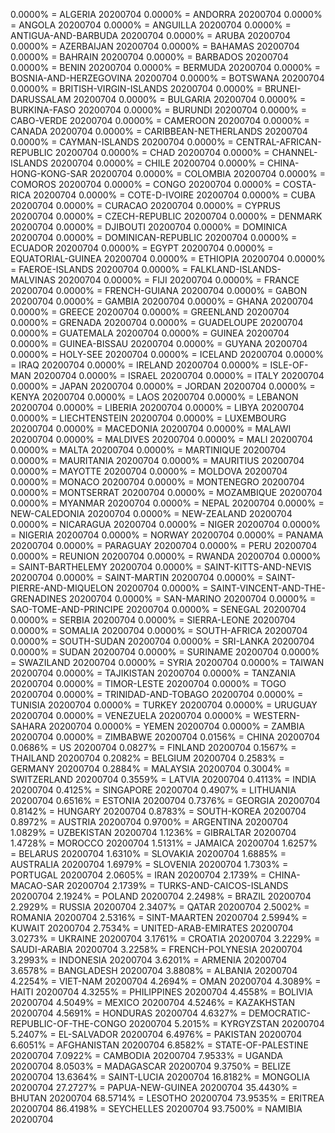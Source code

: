 0.0000% = ALGERIA 20200704 
0.0000% = ANDORRA 20200704 
0.0000% = ANGOLA 20200704 
0.0000% = ANGUILLA 20200704 
0.0000% = ANTIGUA-AND-BARBUDA 20200704 
0.0000% = ARUBA 20200704 
0.0000% = AZERBAIJAN 20200704 
0.0000% = BAHAMAS 20200704 
0.0000% = BAHRAIN 20200704 
0.0000% = BARBADOS 20200704 
0.0000% = BENIN 20200704 
0.0000% = BERMUDA 20200704 
0.0000% = BOSNIA-AND-HERZEGOVINA 20200704 
0.0000% = BOTSWANA 20200704 
0.0000% = BRITISH-VIRGIN-ISLANDS 20200704 
0.0000% = BRUNEI-DARUSSALAM 20200704 
0.0000% = BULGARIA 20200704 
0.0000% = BURKINA-FASO 20200704 
0.0000% = BURUNDI 20200704 
0.0000% = CABO-VERDE 20200704 
0.0000% = CAMEROON 20200704 
0.0000% = CANADA 20200704 
0.0000% = CARIBBEAN-NETHERLANDS 20200704 
0.0000% = CAYMAN-ISLANDS 20200704 
0.0000% = CENTRAL-AFRICAN-REPUBLIC 20200704 
0.0000% = CHAD 20200704 
0.0000% = CHANNEL-ISLANDS 20200704 
0.0000% = CHILE 20200704 
0.0000% = CHINA-HONG-KONG-SAR 20200704 
0.0000% = COLOMBIA 20200704 
0.0000% = COMOROS 20200704 
0.0000% = CONGO 20200704 
0.0000% = COSTA-RICA 20200704 
0.0000% = COTE-D-IVOIRE 20200704 
0.0000% = CUBA 20200704 
0.0000% = CURACAO 20200704 
0.0000% = CYPRUS 20200704 
0.0000% = CZECH-REPUBLIC 20200704 
0.0000% = DENMARK 20200704 
0.0000% = DJIBOUTI 20200704 
0.0000% = DOMINICA 20200704 
0.0000% = DOMINICAN-REPUBLIC 20200704 
0.0000% = ECUADOR 20200704 
0.0000% = EGYPT 20200704 
0.0000% = EQUATORIAL-GUINEA 20200704 
0.0000% = ETHIOPIA 20200704 
0.0000% = FAEROE-ISLANDS 20200704 
0.0000% = FALKLAND-ISLANDS-MALVINAS 20200704 
0.0000% = FIJI 20200704 
0.0000% = FRANCE 20200704 
0.0000% = FRENCH-GUIANA 20200704 
0.0000% = GABON 20200704 
0.0000% = GAMBIA 20200704 
0.0000% = GHANA 20200704 
0.0000% = GREECE 20200704 
0.0000% = GREENLAND 20200704 
0.0000% = GRENADA 20200704 
0.0000% = GUADELOUPE 20200704 
0.0000% = GUATEMALA 20200704 
0.0000% = GUINEA 20200704 
0.0000% = GUINEA-BISSAU 20200704 
0.0000% = GUYANA 20200704 
0.0000% = HOLY-SEE 20200704 
0.0000% = ICELAND 20200704 
0.0000% = IRAQ 20200704 
0.0000% = IRELAND 20200704 
0.0000% = ISLE-OF-MAN 20200704 
0.0000% = ISRAEL 20200704 
0.0000% = ITALY 20200704 
0.0000% = JAPAN 20200704 
0.0000% = JORDAN 20200704 
0.0000% = KENYA 20200704 
0.0000% = LAOS 20200704 
0.0000% = LEBANON 20200704 
0.0000% = LIBERIA 20200704 
0.0000% = LIBYA 20200704 
0.0000% = LIECHTENSTEIN 20200704 
0.0000% = LUXEMBOURG 20200704 
0.0000% = MACEDONIA 20200704 
0.0000% = MALAWI 20200704 
0.0000% = MALDIVES 20200704 
0.0000% = MALI 20200704 
0.0000% = MALTA 20200704 
0.0000% = MARTINIQUE 20200704 
0.0000% = MAURITANIA 20200704 
0.0000% = MAURITIUS 20200704 
0.0000% = MAYOTTE 20200704 
0.0000% = MOLDOVA 20200704 
0.0000% = MONACO 20200704 
0.0000% = MONTENEGRO 20200704 
0.0000% = MONTSERRAT 20200704 
0.0000% = MOZAMBIQUE 20200704 
0.0000% = MYANMAR 20200704 
0.0000% = NEPAL 20200704 
0.0000% = NEW-CALEDONIA 20200704 
0.0000% = NEW-ZEALAND 20200704 
0.0000% = NICARAGUA 20200704 
0.0000% = NIGER 20200704 
0.0000% = NIGERIA 20200704 
0.0000% = NORWAY 20200704 
0.0000% = PANAMA 20200704 
0.0000% = PARAGUAY 20200704 
0.0000% = PERU 20200704 
0.0000% = REUNION 20200704 
0.0000% = RWANDA 20200704 
0.0000% = SAINT-BARTHELEMY 20200704 
0.0000% = SAINT-KITTS-AND-NEVIS 20200704 
0.0000% = SAINT-MARTIN 20200704 
0.0000% = SAINT-PIERRE-AND-MIQUELON 20200704 
0.0000% = SAINT-VINCENT-AND-THE-GRENADINES 20200704 
0.0000% = SAN-MARINO 20200704 
0.0000% = SAO-TOME-AND-PRINCIPE 20200704 
0.0000% = SENEGAL 20200704 
0.0000% = SERBIA 20200704 
0.0000% = SIERRA-LEONE 20200704 
0.0000% = SOMALIA 20200704 
0.0000% = SOUTH-AFRICA 20200704 
0.0000% = SOUTH-SUDAN 20200704 
0.0000% = SRI-LANKA 20200704 
0.0000% = SUDAN 20200704 
0.0000% = SURINAME 20200704 
0.0000% = SWAZILAND 20200704 
0.0000% = SYRIA 20200704 
0.0000% = TAIWAN 20200704 
0.0000% = TAJIKISTAN 20200704 
0.0000% = TANZANIA 20200704 
0.0000% = TIMOR-LESTE 20200704 
0.0000% = TOGO 20200704 
0.0000% = TRINIDAD-AND-TOBAGO 20200704 
0.0000% = TUNISIA 20200704 
0.0000% = TURKEY 20200704 
0.0000% = URUGUAY 20200704 
0.0000% = VENEZUELA 20200704 
0.0000% = WESTERN-SAHARA 20200704 
0.0000% = YEMEN 20200704 
0.0000% = ZAMBIA 20200704 
0.0000% = ZIMBABWE 20200704 
0.0156% = CHINA 20200704 
0.0686% = US 20200704 
0.0827% = FINLAND 20200704 
0.1567% = THAILAND 20200704 
0.2082% = BELGIUM 20200704 
0.2583% = GERMANY 20200704 
0.2884% = MALAYSIA 20200704 
0.3004% = SWITZERLAND 20200704 
0.3559% = LATVIA 20200704 
0.4113% = INDIA 20200704 
0.4125% = SINGAPORE 20200704 
0.4907% = LITHUANIA 20200704 
0.6516% = ESTONIA 20200704 
0.7376% = GEORGIA 20200704 
0.8142% = HUNGARY 20200704 
0.8783% = SOUTH-KOREA 20200704 
0.8972% = AUSTRIA 20200704 
0.9700% = ARGENTINA 20200704 
1.0829% = UZBEKISTAN 20200704 
1.1236% = GIBRALTAR 20200704 
1.4728% = MOROCCO 20200704 
1.5131% = JAMAICA 20200704 
1.6257% = BELARUS 20200704 
1.6310% = SLOVAKIA 20200704 
1.6885% = AUSTRALIA 20200704 
1.6979% = SLOVENIA 20200704 
1.7303% = PORTUGAL 20200704 
2.0605% = IRAN 20200704 
2.1739% = CHINA-MACAO-SAR 20200704 
2.1739% = TURKS-AND-CAICOS-ISLANDS 20200704 
2.1924% = POLAND 20200704 
2.2498% = BRAZIL 20200704 
2.2929% = RUSSIA 20200704 
2.3407% = QATAR 20200704 
2.5002% = ROMANIA 20200704 
2.5316% = SINT-MAARTEN 20200704 
2.5994% = KUWAIT 20200704 
2.7534% = UNITED-ARAB-EMIRATES 20200704 
3.0273% = UKRAINE 20200704 
3.1761% = CROATIA 20200704 
3.2229% = SAUDI-ARABIA 20200704 
3.2258% = FRENCH-POLYNESIA 20200704 
3.2993% = INDONESIA 20200704 
3.6201% = ARMENIA 20200704 
3.6578% = BANGLADESH 20200704 
3.8808% = ALBANIA 20200704 
4.2254% = VIET-NAM 20200704 
4.2694% = OMAN 20200704 
4.3089% = HAITI 20200704 
4.3255% = PHILIPPINES 20200704 
4.4558% = BOLIVIA 20200704 
4.5049% = MEXICO 20200704 
4.5246% = KAZAKHSTAN 20200704 
4.5691% = HONDURAS 20200704 
4.6327% = DEMOCRATIC-REPUBLIC-OF-THE-CONGO 20200704 
5.2015% = KYRGYZSTAN 20200704 
5.2407% = EL-SALVADOR 20200704 
6.4976% = PAKISTAN 20200704 
6.6051% = AFGHANISTAN 20200704 
6.8582% = STATE-OF-PALESTINE 20200704 
7.0922% = CAMBODIA 20200704 
7.9533% = UGANDA 20200704 
8.0503% = MADAGASCAR 20200704 
9.3750% = BELIZE 20200704 
13.6364% = SAINT-LUCIA 20200704 
16.8182% = MONGOLIA 20200704 
27.2727% = PAPUA-NEW-GUINEA 20200704 
35.4430% = BHUTAN 20200704 
68.5714% = LESOTHO 20200704 
73.9535% = ERITREA 20200704 
86.4198% = SEYCHELLES 20200704 
93.7500% = NAMIBIA 20200704 
